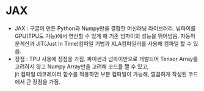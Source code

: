 # JAX
- JAX : 구글이 만든 Python과 Numpy만을 결합한 머신러닝 라이브러리. 넘파이를 GPU(TPU도 가능)에서 연산할 수 있게 해 기존 넘파이의 성능을 뛰어넘음.
  자동미분계산과 JIT(Just In Time)컴파일 기법과 XLA컴파일러를 사용해 컴파일 할 수 있음.
- 장점 : TPU 사용에 장점을 가짐. 파이썬과 넘파이만으로 개발되어 Tensor Array를 고려하지 않고 Numpy Array만을 고려해 코드를 짤 수 있고,  
  jit 컴파일 데코레이터 함수를 적용하면 부분 컴파일이 가능해, 깔끔하게 작성된 코드에서 큰 장점을 가짐.
